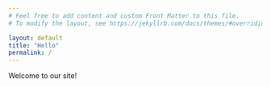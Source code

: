 ```yaml
---
# Feel free to add content and custom Front Matter to this file.
# To modify the layout, see https://jekyllrb.com/docs/themes/#overriding-theme-defaults

layout: default
title: "Hello"
permalink: /
---
```


<p>
  Welcome to our site!
</p>